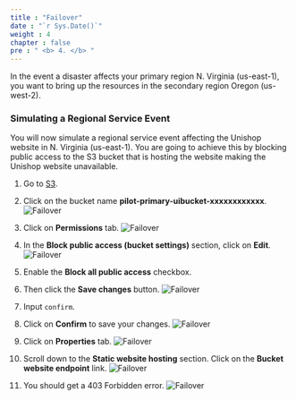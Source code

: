 ```yaml
---
title : "Failover"
date : "`r Sys.Date()`"
weight : 4
chapter : false
pre : " <b> 4. </b> "
---
```


In the event a disaster affects your primary region N. Virginia (us-east-1), you want to bring up the resources in the secondary region Oregon (us-west-2).

### Simulating a Regional Service Event

You will now simulate a regional service event affecting the Unishop website in N. Virginia (us-east-1). You are going to achieve this by blocking public access to the S3 bucket that is hosting the website making the Unishop website unavailable.

1. Go to [S3](https://s3.console.aws.amazon.com/s3/home).
2. Click on the bucket name **pilot-primary-uibucket-xxxxxxxxxxxx**.
![Failover](/images/4.failover/4.1failover.png?width=90pc)

3. Click on **Permissions** tab.
![Failover](/images/4.failover/4.2failover.png?width=90pc)

4. In the **Block public access (bucket settings)** section, click on **Edit**.
![Failover](/images/4.failover/4.3failover.png?width=90pc)

5. Enable the **Block all public access** checkbox.
6. Then click the **Save changes** button.
![Failover](/images/4.failover/4.4failover.png?width=90pc)

7. Input ```confirm```.
8. Click on **Confirm** to save your changes.
![Failover](/images/4.failover/4.5failover.png?width=90pc)

9. Click on **Properties** tab.
![Failover](/images/4.failover/4.6failover.png?width=90pc)

10. Scroll down to the **Static website hosting** section. Click on the **Bucket website endpoint** link.
![Failover](/images/4.failover/4.7failover.png?width=90pc)

11. You should get a 403 Forbidden error.
![Failover](/images/4.failover/4.8failover.png?width=90pc)